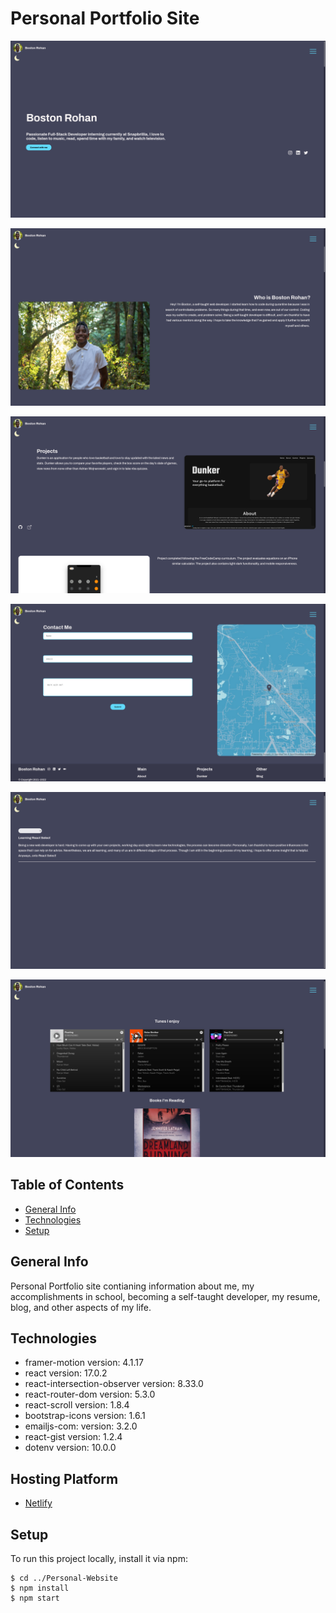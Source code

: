 # Personal Portfolio Site

[![website screenshot](public/Screenshots/home.png)](https://bostonrohan.com/)

[![website screenshot](public/Screenshots/about.png)](https://bostonrohan.com/)

[![website screenshot](public/Screenshots/projects.png)](https://bostonrohan.com/)

[![website screenshot](public/Screenshots/contact.png)](https://bostonrohan.com/)

[![website screenshot](public/Screenshots/blog.png)](https://bostonrohan.com/)

[![website screenshot](public/Screenshots/hobbies.png)](https://bostonrohan.com/)

## Table of Contents

- [General Info](#general-info)
- [Technologies](#technologies)
- [Setup](#setup)

## General Info

Personal Portfolio site contianing information about me, my accomplishments in school, becoming a self-taught developer, my resume, blog, and other aspects of my life.

## Technologies

- framer-motion version: 4.1.17
- react version: 17.0.2
- react-intersection-observer version: 8.33.0
- react-router-dom version: 5.3.0
- react-scroll version: 1.8.4
- bootstrap-icons version: 1.6.1
- emailjs-com: version: 3.2.0
- react-gist version: 1.2.4
- dotenv version: 10.0.0

## Hosting Platform

- [Netlify](https://www.netlify.com/)

## Setup

To run this project locally, install it via npm:

```
$ cd ../Personal-Website
$ npm install
$ npm start
```
